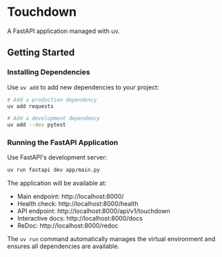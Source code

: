 # Touchdown

A FastAPI application managed with uv.

## Getting Started

### Installing Dependencies

Use `uv add` to add new dependencies to your project:

```bash
# Add a production dependency
uv add requests

# Add a development dependency
uv add --dev pytest
```

### Running the FastAPI Application

Use FastAPI's development server:

```bash
uv run fastapi dev app/main.py
```

The application will be available at:
- Main endpoint: http://localhost:8000/
- Health check: http://localhost:8000/health
- API endpoint: http://localhost:8000/api/v1/touchdown
- Interactive docs: http://localhost:8000/docs
- ReDoc: http://localhost:8000/redoc

The `uv run` command automatically manages the virtual environment and ensures all dependencies are available.